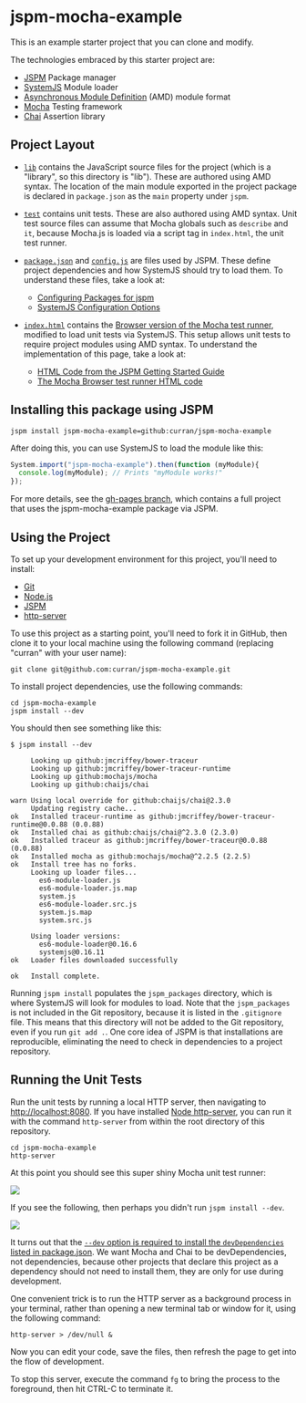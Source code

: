 # jspm-mocha-example

This is an example starter project that you can clone and modify.

The technologies embraced by this starter project are:

 * [JSPM](http://jspm.io/) Package manager
 * [SystemJS](https://github.com/systemjs/systemjs) Module loader
 * [Asynchronous Module Definition](http://requirejs.org/docs/whyamd.html) (AMD) module format
 * [Mocha](http://mochajs.org/) Testing framework
 * [Chai](http://chaijs.com/) Assertion library

## Project Layout

 * [`lib`](./lib) contains the JavaScript source files for the project (which is a "library", so this directory is "lib"). These are authored using AMD syntax. The location of the main module exported in the project package is declared in `package.json` as the `main` property under `jspm`.

 * [`test`](./test) contains unit tests. These are also authored using AMD syntax. Unit test source files can assume that Mocha globals such as `describe` and `it`, because Mocha.js is loaded via a script tag in `index.html`, the unit test runner.

 * [`package.json`](./package.json) and [`config.js`](./config.js) are files used by JSPM. These define project dependencies and how SystemJS should try to load them. To understand these files, take a look at:

   * [Configuring Packages for jspm](https://github.com/jspm/registry/wiki/Configuring-Packages-for-jspm)
   * [SystemJS Configuration Options](https://github.com/systemjs/systemjs/wiki/Configuration-Options)

 * [`index.html`](./index.html) contains the [Browser version of the Mocha test runner](http://mochajs.org/#browser-support), modified to load unit tests via SystemJS. This setup allows unit tests to require project modules using AMD syntax. To understand the implementation of this page, take a look at:

   * [HTML Code from the JSPM Getting Started Guide](https://github.com/jspm/jspm-cli/wiki/Getting-Started#5-run-the-code)
   * [The Mocha Browser test runner HTML code](http://mochajs.org/#browser-support)

## Installing this package using JSPM

```
jspm install jspm-mocha-example=github:curran/jspm-mocha-example
```

After doing this, you can use SystemJS to load the module like this:

```javascript
System.import("jspm-mocha-example").then(function (myModule){
  console.log(myModule); // Prints "myModule works!"
});
```

For more details, see the [gh-pages branch](https://github.com/curran/jspm-mocha-example/tree/gh-pages), which contains a full project that uses the jspm-mocha-example package via JSPM.

## Using the Project

To set up your development environment for this project, you'll need to install:

 * [Git](http://git-scm.com/)
 * [Node.js](https://nodejs.org/)
 * [JSPM](https://github.com/jspm/jspm-cli/wiki/Getting-Started)
 * [http-server](https://www.npmjs.com/package/http-server)

To use this project as a starting point, you'll need to fork it in GitHub, then clone it to your local machine using the following command (replacing "curran" with your user name):

`git clone git@github.com:curran/jspm-mocha-example.git`

To install project dependencies, use the following commands:

```
cd jspm-mocha-example
jspm install --dev
```

You should then see something like this:

```
$ jspm install --dev

     Looking up github:jmcriffey/bower-traceur
     Looking up github:jmcriffey/bower-traceur-runtime
     Looking up github:mochajs/mocha
     Looking up github:chaijs/chai

warn Using local override for github:chaijs/chai@2.3.0
     Updating registry cache...
ok   Installed traceur-runtime as github:jmcriffey/bower-traceur-runtime@0.0.88 (0.0.88)
ok   Installed chai as github:chaijs/chai@^2.3.0 (2.3.0)
ok   Installed traceur as github:jmcriffey/bower-traceur@0.0.88 (0.0.88)
ok   Installed mocha as github:mochajs/mocha@^2.2.5 (2.2.5)
ok   Install tree has no forks.
     Looking up loader files...
       es6-module-loader.js
       es6-module-loader.js.map
       system.js
       es6-module-loader.src.js
       system.js.map
       system.src.js
     
     Using loader versions:
       es6-module-loader@0.16.6
       systemjs@0.16.11
ok   Loader files downloaded successfully

ok   Install complete.
```

Running `jspm install` populates the `jspm_packages` directory, which is where SystemJS will look for modules to load. Note that the `jspm_packages` is not included in the Git repository, because it is listed in the `.gitignore` file. This means that this directory will not be added to the Git repository, even if you run `git add .`. One core idea of JSPM is that installations are reproducible, eliminating the need to check in dependencies to a project repository.

## Running the Unit Tests

Run the unit tests by running a local HTTP server, then navigating to [http://localhost:8080](http://localhost:8080). If you have installed [Node http-server](https://www.npmjs.com/package/http-server), you can run it with the command `http-server` from within the root directory of this repository.

```
cd jspm-mocha-example
http-server
```

At this point you should see this super shiny Mocha unit test runner:

![](http://curran.github.io/images/jspm-mocha-example/jspmMocha.png)

If you see the following, then perhaps you didn't run `jspm install --dev`.

![](http://curran.github.io/images/jspm-mocha-example/fail.png)

It turns out that the [`--dev` option is required to install the `devDependencies` listed in package.json](https://github.com/jspm/jspm-cli/issues/747). We want Mocha and Chai to be devDependencies, not dependencies, because other projects that declare this project as a dependency should not need to install them, they are only for use during development.

One convenient trick is to run the HTTP server as a background process in your terminal, rather than opening a new terminal tab or window for it, using the following command:

`http-server > /dev/null &`

Now you can edit your code, save the files, then refresh the page to get into the flow of development.

To stop this server, execute the command `fg` to bring the process to the foreground, then hit CTRL-C to terminate it.
